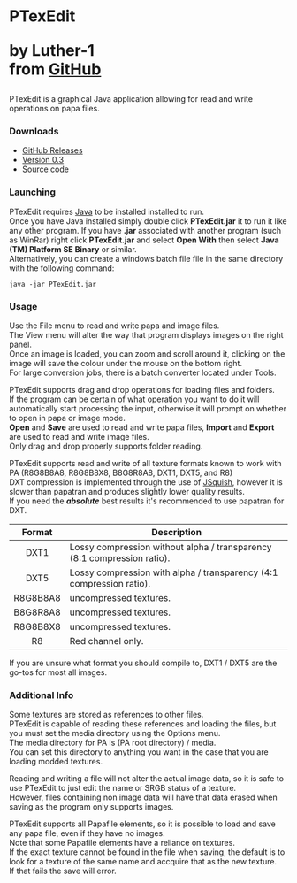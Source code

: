 <h1>
    PTexEdit
    <p>by Luther-1<br>from <a href="https://github.com/Luther-1/PTexEdit" target="_blank">GitHub</a></p>
</h1>
PTexEdit is a graphical Java application allowing for read and write operations on papa files.

### Downloads
- [GitHub Releases](https://github.com/Luther-1/PTexEdit/releases)
- [Version 0.3](https://github.com/Luther-1/PTexEdit/releases/download/v0.3/PTexEdit.zip)
- [Source code](https://github.com/Luther-1/PTexEdit/archive/refs/heads/master.zip)


### Launching
PTexEdit requires [Java](https://java.com/en/download/) to be installed installed to run.<br>
Once you have Java installed simply double click **PTexEdit.jar** it to run it like any other program. If you have **.jar** associated with another program (such as WinRar) right click **PTexEdit.jar** and select **Open With** then select **Java (TM) Platform SE Binary** or similar.<br>
Alternatively, you can create a windows batch file file in the same directory with the following command:
```
java -jar PTexEdit.jar
```

### Usage
Use the File menu to read and write papa and image files.<br>
The View menu will alter the way that program displays images on the right panel.<br>
Once an image is loaded, you can zoom and scroll around it, clicking on the image will save the colour under the mouse on the bottom right.<br>
For large conversion jobs, there is a batch converter located under Tools.

PTexEdit supports drag and drop operations for loading files and folders.<br>
If the program can be certain of what operation you want to do it will automatically start processing the input, otherwise it will prompt on whether to open in papa or image mode.<br>
**Open** and **Save** are used to read and write papa files, **Import** and **Export** are used to read and write image files.<br>
Only drag and drop properly supports folder reading.

PTexEdit supports read and write of all texture formats known to work with PA (R8G8B8A8, R8G8B8X8, B8G8R8A8, DXT1, DXT5, and R8)<br>
DXT compression is implemented through the use of [JSquish](https://github.com/memo33/jsquish), however it is slower than papatran and produces slightly lower quality results.<br>
If you need the ***absolute*** best results it's recommended to use papatran for DXT.

Format | Description
:-:|-
DXT1 | Lossy compression without alpha / transparency (8:1 compression ratio).
DXT5 | Lossy compression with alpha / transparency (4:1 compression ratio).
R8G8B8A8 | uncompressed textures.
B8G8R8A8 | uncompressed textures.
R8G8B8X8 | uncompressed textures.
R8 | Red channel only.

If you are unsure what format you should compile to, DXT1 / DXT5 are the go-tos for most all images.

### Additional Info

Some textures are stored as references to other files.<br>
PTexEdit is capable of reading these references and loading the files, but you must set the media directory using the Options menu.<br>
The media directory for PA is (PA root directory) / media.<br>
You can set this directory to anything you want in the case that you are loading modded textures.
  
Reading and writing a file will not alter the actual image data, so it is safe to use PTexEdit to just edit the name or SRGB status of a texture.<br>
However, files containing non image data will have that data erased when saving as the program only supports images.

  
PTexEdit supports all Papafile elements, so it is possible to load and save any papa file, even if they have no images.<br>
Note that some Papafile elements have a reliance on textures.<br>
If the exact texture cannot be found in the file when saving, the default is to look for a texture of the same name and accquire that as the new texture.<br>
If that fails the save will error.
